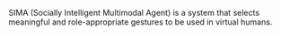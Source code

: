SIMA (Socially Intelligent Multimodal Agent) is a system that selects meaningful and role-appropriate gestures to be used in virtual humans.
